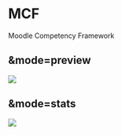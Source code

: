 # MCF
 Moodle Competency Framework

## &mode=preview
[<img src="https://s3.amazonaws.com/cloud.kumu.io/accounts/472070/942411/c0ff00f6-932e-45f3-a24e-7a471579b444.png">](https://prb404.github.io/MCF/#file=%F0%9F%A7%AE%20Example%20of%20a%20name%20of%20a%20Competency%20framework-ID-NUMBER-EXAMPLE-%F0%9F%A7%AE.csv&mode=preview&ids=ID-NUMBER-EXAMPLE-%F0%9F%A7%AE%E2%9E%95ID-NUMBER-EXAMPLE-%F0%9F%A7%AE1%EF%B8%8F%E2%83%A3%E2%9E%95ID-NUMBER-EXAMPLE-%F0%9F%A7%AE2%EF%B8%8F%E2%83%A3)

## &mode=stats
[<img src="https://s3.amazonaws.com/cloud.kumu.io/accounts/472070/942411/d0ccc5bd-c793-4846-81e2-2265491fd763.png">](https://prb404.github.io/MCF/#file=2021-Master%20MEEF%20-%20PIF%20-%20NEO%20-%20INSP%C3%89-NEO-PIF-20240531_1846-comma_separated.csv&mode=stats&ids=NEO-PIF%E2%9E%95NEO-C1)


